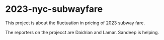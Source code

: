 # 2023-nyc-subwayfare
This project is about the fluctuation in pricing of 2023 subway fare.

The reporters on the projecct are Daidrian and Lamar. Sandeep is helping.